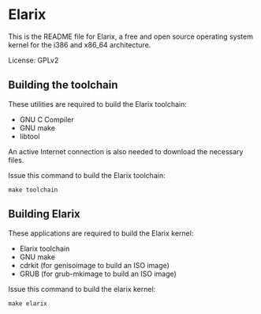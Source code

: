 # Elarix

This is the README file for Elarix, a free and open source operating system
kernel for the i386 and x86\_64 architecture.

License: GPLv2


## Building the toolchain

These utilities are required to build the Elarix toolchain:

* GNU C Compiler
* GNU make
* libtool

An active Internet connection is also needed to download the necessary files.

Issue this command to build the Elarix toolchain:

	make toolchain


## Building Elarix

These applications are required to build the Elarix kernel:

* Elarix toolchain
* GNU make
* cdrkit (for genisoimage to build an ISO image)
* GRUB (for grub-mkimage to build an ISO image)

Issue this command to build the elarix kernel:

	make elarix
